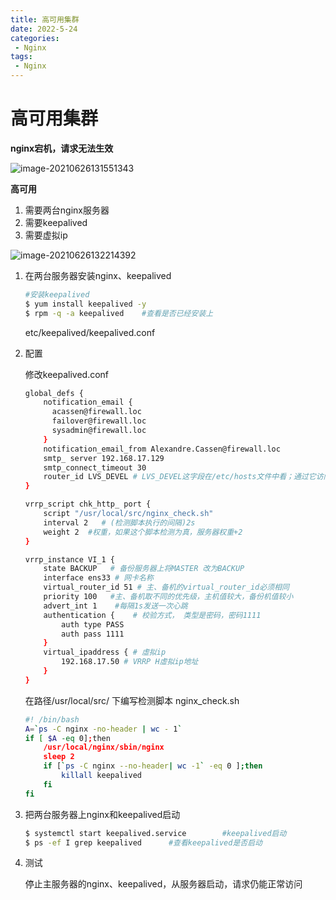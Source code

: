 ```yaml
---
title: 高可用集群
date: 2022-5-24
categories:
 - Nginx
tags:
 - Nginx
---
```


# 高可用集群

**nginx宕机，请求无法生效**

![image-20210626131551343](https://www.coderdu.tech/image//image-20210626131551343.png)

**高可用**

1.  需要两台nginx服务器
2.  需要keepalived
3.  需要虚拟ip

![image-20210626132214392](https://www.coderdu.tech/image//image-20210626132214392.png)

1. 在两台服务器安装nginx、keepalived

    ```bash
    #安装keepalived
    $ yum install keepalived -y
    $ rpm -q -a keepalived    #查看是否已经安装上
    ```

    etc/keepalived/keepalived.conf

2. 配置

    修改keepalived.conf

    ```bash
    global_defs {
    	notification_email {
    	  acassen@firewall.loc
    	  failover@firewall.loc
    	  sysadmin@firewall.loc
    	}
    	notification_email_from Alexandre.Cassen@firewall.loc
    	smtp_ server 192.168.17.129
    	smtp_connect_timeout 30
    	router_id LVS_DEVEL	# LVS_DEVEL这字段在/etc/hosts文件中看；通过它访问到主机
    }
    
    vrrp_script chk_http_ port {
    	script "/usr/local/src/nginx_check.sh"
    	interval 2   # (检测脚本执行的间隔)2s
    	weight 2  #权重，如果这个脚本检测为真，服务器权重+2
    }
    
    vrrp_instance VI_1 {
    	state BACKUP   # 备份服务器上将MASTER 改为BACKUP
    	interface ens33 # 网卡名称
    	virtual_router_id 51 # 主、备机的virtual_router_id必须相同
    	priority 100   #主、备机取不同的优先级，主机值较大，备份机值较小
    	advert_int 1	#每隔1s发送一次心跳
    	authentication {	# 校验方式， 类型是密码，密码1111
            auth type PASS
            auth pass 1111
        }
    	virtual_ipaddress { # 虛拟ip
    		192.168.17.50 # VRRP H虛拟ip地址
    	}
    }
    ```

    在路径/usr/local/src/ 下编写检测脚本 nginx_check.sh

    ```bash
    #! /bin/bash
    A=`ps -C nginx -no-header | wc - 1`
    if [ $A -eq 0];then
    	/usr/local/nginx/sbin/nginx
    	sleep 2
    	if [`ps -C nginx --no-header| wc -1` -eq 0 ];then
    		killall keepalived
    	fi
    fi
    ```

3. 把两台服务器上nginx和keepalived启动

    ```bash
    $ systemctl start keepalived.service		#keepalived启动
    $ ps -ef I grep keepalived		#查看keepalived是否启动
    ```

4. 测试

    停止主服务器的nginx、keepalived，从服务器启动，请求仍能正常访问
